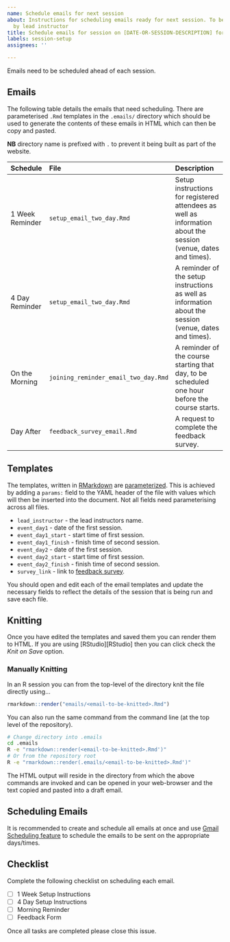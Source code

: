 ```yaml
---
name: Schedule emails for next session
about: Instructions for scheduling emails ready for next session. To be completed
  by lead instructor
title: Schedule emails for session on [DATE-OR-SESSION-DESCRIPTION] for [INSTRUCTOR-NAME]
labels: session-setup
assignees: ''

---
```


Emails need to be scheduled ahead of each session.

## Emails

The following table details the emails that need scheduling. There are parameterised `.Rmd` templates in the `.emails/`
directory which should be used to generate the contents of these emails in HTML which can then be copy and pasted.

**NB** directory name is prefixed with `.` to prevent it being built as part of the website.

| Schedule        | File                        | Description                                                                                                    |
|:----------------|:----------------------------|:---------------------------------------------------------------------------------------------------------------|
| 1 Week Reminder | `setup_email_two_day.Rmd`   | Setup instructions for registered attendees as well as information about the session (venue, dates and times). |
| 4 Day Reminder  | `setup_email_two_day.Rmd`   | A reminder of the setup instructions as well as information about the session (venue, dates and times).        |
| On the Morning  | `joining_reminder_email_two_day.Rmd`         | A reminder of the course starting that day, to be scheduled one hour before the course starts.                 |
| Day After       | `feedback_survey_email.Rmd` | A request to complete the feedback survey.                                                                     |


## Templates

The templates, written in [RMarkdown][RMarkdown] are [parameterized][RMarkdown-parametrized]. This is achieved by adding
a `params:` field to the YAML header of the file with values which will then be inserted into the document. Not all
fields need parameterising across all files.

- `lead_instructor` - the lead instructors name.
- `event_day1` - date of the first session.
- `event_day1_start` - start time of first session.
- `event_day1_finish` - finish time of second session.
- `event_day2` - date of the first session.
- `event_day2_start` - start time of first session.
- `event_day2_finish` - finish time of second session.
- `survey_link` - link to [feedback survey][feedback_survey].

You should open and edit each of the email templates and update the necessary fields to reflect the details of the
session that is being run and save each file.

## Knitting

Once you have edited the templates and saved them you can render them to HTML. If you are using [RStudio][RStudio] then
you can click check the _Knit on Save_ option.

### Manually Knitting

In an R session you can from the top-level of the directory knit the file directly using...

``` r
rmarkdown::render("emails/<email-to-be-knitted>.Rmd")
```

You can also run the same command from the command line (at the top level of the repository).

``` bash
# Change directory into .emails
cd .emails
R -e "rmarkdown::render(<email-to-be-knitted>.Rmd')"
# Or from the repository root
R -e "rmarkdown::render(.emails/<email-to-be-knitted>.Rmd')"
```

The HTML output will reside in the directory from which the above commands are invoked and can be opened in your
web-browser and the text copied and pasted into a draft email.

## Scheduling Emails

It is recommended to create and schedule all emails at once and use [Gmail Scheduling feature][gmail-schedule] to
schedule the emails to be sent on the appropriate days/times.

## Checklist

Complete the following checklist on scheduling each email.

- [ ] 1 Week Setup Instructions
- [ ] 4 Day Setup Instructions
- [ ] Morning Reminder
- [ ] Feedback Form

Once all tasks are completed please close this issue.

[feedback_survey]: https://forms.gle/NRz63kULPikoWrNz7
[gmail-schedule]: https://support.google.com/mail/answer/9214606
[RMarkdown]: https://bookdown.org/yihui/rmarkdown/
[RMarkdown-parametrized]: https://bookdown.org/yihui/rmarkdown/parameterized-reports.html
